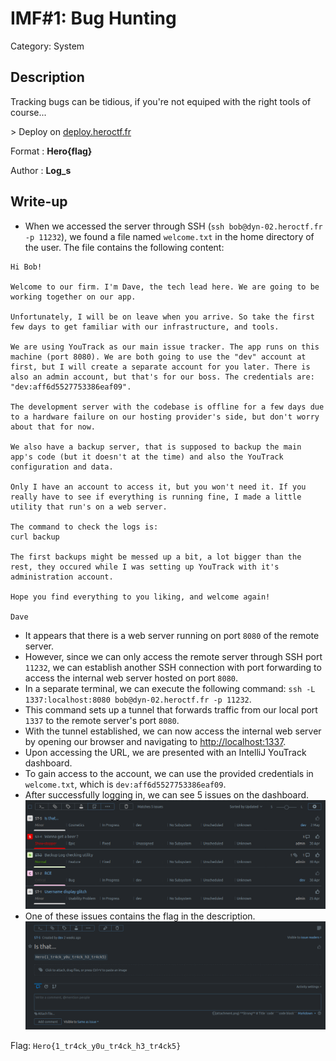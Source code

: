 # IMF#1: Bug Hunting 
Category: System

## Description
Tracking bugs can be tidious, if you're not equiped with the right tools of course...

\> Deploy on [deploy.heroctf.fr](https://deploy.heroctf.fr/)

Format : **Hero{flag}**

Author : **Log_s**

## Write-up
- When we accessed the server through SSH (`ssh bob@dyn-02.heroctf.fr -p 11232`), we found a file named `welcome.txt` in the home directory of the user. The file contains the following content:
```
Hi Bob!

Welcome to our firm. I'm Dave, the tech lead here. We are going to be working together on our app.

Unfortunately, I will be on leave when you arrive. So take the first few days to get familiar with our infrastructure, and tools.

We are using YouTrack as our main issue tracker. The app runs on this machine (port 8080). We are both going to use the "dev" account at first, but I will create a separate account for you later. There is also an admin account, but that's for our boss. The credentials are: "dev:aff6d5527753386eaf09".

The development server with the codebase is offline for a few days due to a hardware failure on our hosting provider's side, but don't worry about that for now.

We also have a backup server, that is supposed to backup the main app's code (but it doesn't at the time) and also the YouTrack configuration and data.

Only I have an account to access it, but you won't need it. If you really have to see if everything is running fine, I made a little utility that run's on a web server.

The command to check the logs is:
curl backup

The first backups might be messed up a bit, a lot bigger than the rest, they occured while I was setting up YouTrack with it's administration account.

Hope you find everything to you liking, and welcome again!

Dave
```
- It appears that there is a web server running on port `8080` of the remote server.
- However, since we can only access the remote server through SSH port `11232`, we can establish another SSH connection with port forwarding to access the internal web server hosted on port `8080`.
- In a separate terminal, we can execute the following command: `ssh -L 1337:localhost:8080 bob@dyn-02.heroctf.fr -p 11232`.
- This command sets up a tunnel that forwards traffic from our local port `1337` to the remote server's port `8080`.
- With the tunnel established, we can now access the internal web server by opening our browser and navigating to [http://localhost:1337](http://localhost:1337).
- Upon accessing the URL, we are presented with an IntelliJ YouTrack dashboard.
- To gain access to the account, we can use the provided credentials in `welcome.txt`, which is `dev:aff6d5527753386eaf09`.
- After successfully logging in, we can see 5 issues on the dashboard.
![](solution/image1.png)
- One of these issues contains the flag in the description.
![](solution/image2.png)

Flag: `Hero{1_tr4ck_y0u_tr4ck_h3_tr4ck5}`

